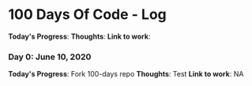 # 100 Days Of Code - Log

**Today's Progress**:
**Thoughts**:
**Link to work**:

### Day 0: June 10, 2020
**Today's Progress**: Fork 100-days repo
**Thoughts**: Test
**Link to work**: NA
